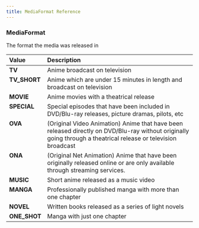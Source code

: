 ```yaml
---
title: MediaFormat Reference
---
```


### MediaFormat
The format the media was released in
<table>
<thead>
<th align="left">Value</th>
<th align="left">Description</th>
</thead>
<tbody>
<tr>
<td valign="top"><strong>TV</strong></td>
<td>
Anime broadcast on television
</td>
</tr>
<tr>
<td valign="top"><strong>TV_SHORT</strong></td>
<td>
Anime which are under 15 minutes in length and broadcast on television
</td>
</tr>
<tr>
<td valign="top"><strong>MOVIE</strong></td>
<td>
Anime movies with a theatrical release
</td>
</tr>
<tr>
<td valign="top"><strong>SPECIAL</strong></td>
<td>
Special episodes that have been included in DVD/Blu-ray releases, picture dramas, pilots, etc
</td>
</tr>
<tr>
<td valign="top"><strong>OVA</strong></td>
<td>
(Original Video Animation) Anime that have been released directly on DVD/Blu-ray without originally going through a theatrical release or television broadcast
</td>
</tr>
<tr>
<td valign="top"><strong>ONA</strong></td>
<td>
(Original Net Animation) Anime that have been originally released online or are only available through streaming services.
</td>
</tr>
<tr>
<td valign="top"><strong>MUSIC</strong></td>
<td>
Short anime released as a music video
</td>
</tr>
<tr>
<td valign="top"><strong>MANGA</strong></td>
<td>
Professionally published manga with more than one chapter
</td>
</tr>
<tr>
<td valign="top"><strong>NOVEL</strong></td>
<td>
Written books released as a series of light novels
</td>
</tr>
<tr>
<td valign="top"><strong>ONE_SHOT</strong></td>
<td>
Manga with just one chapter
</td>
</tr>
</tbody>
</table>